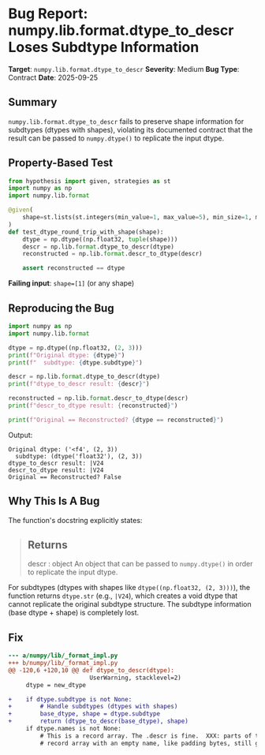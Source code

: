 # Bug Report: numpy.lib.format.dtype_to_descr Loses Subdtype Information

**Target**: `numpy.lib.format.dtype_to_descr`
**Severity**: Medium
**Bug Type**: Contract
**Date**: 2025-09-25

## Summary

`numpy.lib.format.dtype_to_descr` fails to preserve shape information for subdtypes (dtypes with shapes), violating its documented contract that the result can be passed to `numpy.dtype()` to replicate the input dtype.

## Property-Based Test

```python
from hypothesis import given, strategies as st
import numpy as np
import numpy.lib.format

@given(
    shape=st.lists(st.integers(min_value=1, max_value=5), min_size=1, max_size=3)
)
def test_dtype_round_trip_with_shape(shape):
    dtype = np.dtype((np.float32, tuple(shape)))
    descr = np.lib.format.dtype_to_descr(dtype)
    reconstructed = np.lib.format.descr_to_dtype(descr)

    assert reconstructed == dtype
```

**Failing input**: `shape=[1]` (or any shape)

## Reproducing the Bug

```python
import numpy as np
import numpy.lib.format

dtype = np.dtype((np.float32, (2, 3)))
print(f"Original dtype: {dtype}")
print(f"  subdtype: {dtype.subdtype}")

descr = np.lib.format.dtype_to_descr(dtype)
print(f"dtype_to_descr result: {descr}")

reconstructed = np.lib.format.descr_to_dtype(descr)
print(f"descr_to_dtype result: {reconstructed}")

print(f"Original == Reconstructed? {dtype == reconstructed}")
```

Output:
```
Original dtype: ('<f4', (2, 3))
  subdtype: (dtype('float32'), (2, 3))
dtype_to_descr result: |V24
descr_to_dtype result: |V24
Original == Reconstructed? False
```

## Why This Is A Bug

The function's docstring explicitly states:

> Returns
> -------
> descr : object
>     An object that can be passed to `numpy.dtype()` in order to
>     replicate the input dtype.

For subdtypes (dtypes with shapes like `dtype((np.float32, (2, 3)))`), the function returns `dtype.str` (e.g., `|V24`), which creates a void dtype that cannot replicate the original subdtype structure. The subdtype information (base dtype + shape) is completely lost.

## Fix

```diff
--- a/numpy/lib/_format_impl.py
+++ b/numpy/lib/_format_impl.py
@@ -120,6 +120,10 @@ def dtype_to_descr(dtype):
                       UserWarning, stacklevel=2)
     dtype = new_dtype

+    if dtype.subdtype is not None:
+        # Handle subdtypes (dtypes with shapes)
+        base_dtype, shape = dtype.subdtype
+        return (dtype_to_descr(base_dtype), shape)
     if dtype.names is not None:
         # This is a record array. The .descr is fine.  XXX: parts of the
         # record array with an empty name, like padding bytes, still get
```
